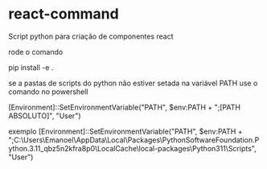 # react-command

Script python para criação de componentes react

rode o comando

pip install -e .

se a pastas de scripts do python não estiver setada na variável PATH use o comando no powershell

[Environment]::SetEnvironmentVariable("PATH", $env:PATH + ";[PATH ABSOLUTO]", "User")

exemplo
[Environment]::SetEnvironmentVariable("PATH", $env:PATH + ";C:\Users\Emanoel\AppData\Local\Packages\PythonSoftwareFoundation.Python.3.11_qbz5n2kfra8p0\LocalCache\local-packages\Python311\Scripts", "User")
